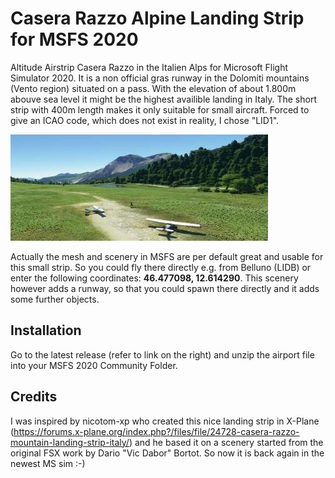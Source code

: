 # Casera Razzo Alpine Landing Strip for MSFS 2020
Altitude Airstrip Casera Razzo in the Italien Alps for Microsoft Flight Simulator 2020.
It is a non official gras runway in the Dolomiti mountains (Vento region) situated on a pass.  With the elevation of about 1.800m abouve sea level it might be the highest availible landing in Italy. The short strip with 400m length makes it only suitable for small aircraft.  Forced to give an ICAO code, which does not exist in reality, I chose "LID1".

![Thumbnail](/PackageDefinitions/schmax-caserarazzopackage/ContentInfo/Thumbnail.jpg)

Actually the mesh and scenery in MSFS are per default great and usable for this small strip. So you could fly there directly e.g. from Belluno (LIDB) or enter the following coordinates: **46.477098, 12.614290**. This scenery however adds a runway, so that you could spawn there directly and it adds some further objects.

## Installation
Go to the latest release (refer to link on the right) and unzip the airport file into your MSFS 2020 Community Folder. 

## Credits
I was inspired by nicotom-xp who created this nice landing strip in X-Plane (https://forums.x-plane.org/index.php?/files/file/24728-casera-razzo-mountain-landing-strip-italy/) and he based it on a scenery started from the original FSX work by Dario "Vic Dabor" Bortot. So now it is back again in the newest MS sim :-)

